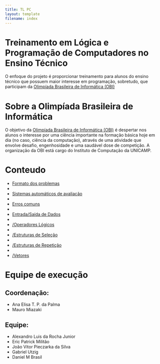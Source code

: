 ```yaml
---
title: TL PC
layout: template
filename: index
---
```


# Treinamento em Lógica e Programação de Computadores no Ensino Técnico

O enfoque do projeto é proporcionar treinamento para alunos do ensino técnico que possuem maior interesse em programação, sobretudo, que participam da [Olimpíada Brasileira de Informática (OBI)](https://olimpiada.ic.unicamp.br/)


# Sobre a Olimpíada Brasileira de Informática

O objetivo da [Olimpíada Brasileira de Informática (OBI)](https://olimpiada.ic.unicamp.br/) é despertar nos alunos o interesse por uma ciência importante na formação básica hoje em dia (no caso, ciência da computação), através de uma atividade que envolve desafio, engenhosidade e uma saudável dose de competição. A organização da OBI está cargo do Instituto de Computação da UNICAMP.

# Conteudo

- [Formato dos problemas](https://ericakpm.github.io/ProjectPage/Wiki/FormatoProblemas)
- 
- [Sistemas automáticos de avaliação](https://ericakpm.github.io/ProjectPage/Wiki/SistemaAutomaticos)
- 
- [Erros comuns](https://ericakpm.github.io/ProjectPage/Wiki/ErrosComuns)
- 
- [Entrada/Saída de Dados](https://ericakpm.github.io/ProjectPage/Wiki/EntradaSaida.md)
- 
- [/Operadores Lógicos](https://ericakpm.github.io/ProjectPage/Wiki/SistemaAutomaticos)
- 
- [/Estruturas de Seleção](https://ericakpm.github.io/ProjectPage/Wiki/SistemaAutomaticos)
- 
- [/Estruturas de Repetição](https://ericakpm.github.io/ProjectPage/Wiki/SistemaAutomaticos)
- 
- [/Vetores](https://ericakpm.github.io/ProjectPage/Wiki/SistemaAutomaticos)


# Equipe de execução

## Coordenação:
- Ana Elisa T. P. da Palma
- Mauro Miazaki

## Equipe:
- Alexandro Luis da Rocha Junior
- Eric Patrick Militão
- João Vitor Pieczarka da Silva
- Gabriel Utzig
- Daniel M Brasil
